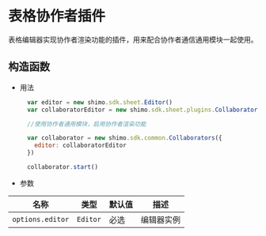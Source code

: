 # 表格协作者插件

表格编辑器实现协作者渲染功能的插件，用来配合协作者通信通用模块一起使用。

## 构造函数

* 用法

  ```js
    var editor = new shimo.sdk.sheet.Editor()
    var collaboratorEditor = new shimo.sdk.sheet.plugins.Collaborators({ editor })

    //使用协作者通用模块，启用协作者渲染功能

    var collaborator = new shimo.sdk.common.Collaborators({
      editor: collaboratorEditor
    })

    collaborator.start()
  ```

* 参数

|名称|类型|默认值|描述|
| -- | -- | -- | -- |
| `options.editor` | `Editor` | 必选 | 编辑器实例 |


